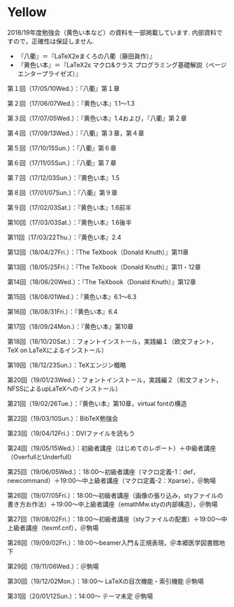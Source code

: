 # Yellow

2018/19年度勉強会（黄色い本など）の資料を一部掲載しています. 内部資料ですので，正確性は保証しません.

- 『八衢』＝『LaTeX2eまくろの八衢（藤田眞作）』
- 『黄色い本』＝『LaTeX2ε マクロ&クラス プログラミング基礎解説（ページエンタープライゼズ）』

第１回（17/05/10Wed.）：『八衢』第１章

第２回（17/06/07Wed.）：『黄色い本』1.1〜1.3

第３回（17/07/05Wed.）：『黄色い本』1.4および，『八衢』第２章

第４回（17/09/13Wed.）：『八衢』第３章，第４章

第５回（17/10/15Sun.）：『八衢』第６章

第６回（17/11/05Sun.）：『八衢』第７章

第７回（17/12/03Sun.）：『黄色い本』1.5

第８回（17/01/07Sun.）：『八衢』第９章

第９回（17/02/03Sat.）：『黄色い本』1.6前半

第10回（17/03/03Sat.）：『黄色い本』1.6後半

第11回（17/03/22Thu.）：『黄色い本』2.4

第12回（18/04/27Fri.）：『The TeXbook（Donald Knuth）』第11章

第13回（18/05/25Fri.）：『The TeXbook（Donald Knuth）』第11・12章

第14回（18/06/20Wed.）：『The TeXbook（Donald Knuth）』第12章

第15回（18/08/01Wed.）：『黄色い本』6.1〜6.3

第16回（18/08/31Fri.）：『黄色い本』6.4

第17回（18/09/24Mon.）：『黄色い本』第10章

第18回（18/10/20Sat.）：フォントインストール，実践編１（欧文フォント，TeX on LaTeXによるインストール）

第19回（18/12/23Sun.）：TeXエンジン概略

第20回（19/01/23Wed.）：フォントインストール，実践編２（和文フォント，NFSSによるupLaTeXへのインストール）

第21回（19/02/26Tue.）：『黄色い本』第10章，virtual fontの構造

第22回（19/03/10Sun.）：BibTeX勉強会

第23回（19/04/12Fri.）：DVIファイルを読もう

第24回（19/05/15Wed.）：初級者講座（はじめてのレポート）＋中級者講座（OverfullとUnderfull）

第25回（19/06/05Wed.）：18:00〜初級者講座（マクロ定義-1：def，newcommand）＋19:00〜中上級者講座（マクロ定義-2：Xparse），＠駒場

第26回（19/07/05Fri.）：18:00〜初級者講座（画像の張り込み，styファイルの書き方お作法）＋19:00〜中上級者講座（emathMw.styの内部構造），＠駒場

第27回（19/08/02Fri.）：18:00〜初級者講座（styファイルの配置）＋19:00〜中上級者講座（texmf.cnf），＠駒場

第28回（19/09/02Fri.）：18:00〜beamer入門＆正規表現，＠本郷医学図書館地下

第29回（19/11/06Wed.）：＠駒場

第30回（19/12/02Mon.）：18:00～ LaTeXの目次機能・索引機能 ＠駒場

第31回（20/01/12Sun.）：14:00～ テーマ未定 ＠駒場
